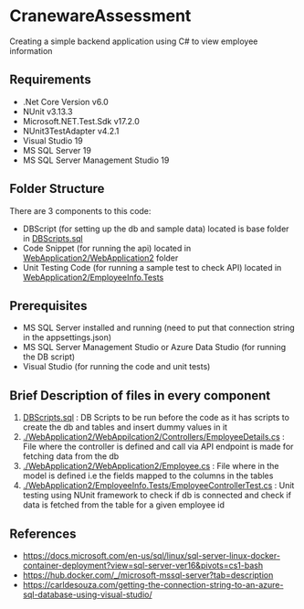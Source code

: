 # CranewareAssessment
 Creating a simple backend application using C# to view employee information

## Requirements

- .Net Core Version v6.0
- NUnit v3.13.3
- Microsoft.NET.Test.Sdk v17.2.0
- NUnit3TestAdapter v4.2.1
- Visual Studio 19
- MS SQL Server 19
- MS SQL Server Management Studio 19

## Folder Structure

There are 3 components to this code:
- DBScript (for setting up the db and sample data) located is base folder in [DBScripts.sql](https://github.com/Niramay-Kelkar/CranewareAssessment/blob/main/DBScripts.sql)
- Code Snippet (for running the api) located in [WebApplication2/WebApplication2](https://github.com/Niramay-Kelkar/CranewareAssessment/tree/main/WebApplication2/WebApplication2) folder
- Unit Testing Code (for running a sample test to check API) located in [WebApplication2/EmployeeInfo.Tests](https://github.com/Niramay-Kelkar/CranewareAssessment/tree/main/WebApplication2/EmployeeInfo.Tests)

## Prerequisites

- MS SQL Server installed and running (need to put that connection string in the appsettings.json)
- MS SQL Server Management Studio or Azure Data Studio (for running the DB script)
- Visual Studio (for running the code and unit tests)

## Brief Description of files in every component

1. [DBScripts.sql](https://github.com/Niramay-Kelkar/CranewareAssessment/blob/main/DBScripts.sql) : DB Scripts to be run before the code as it has scripts to create the db and tables and insert dummy values in it 
2. [./WebApplication2/WebAppilcation2/Controllers/EmployeeDetails.cs](https://github.com/Niramay-Kelkar/CranewareAssessment/blob/main/WebApplication2/WebApplication2/Controllers/EmployeeDetails.cs) : File where the controller is defined and call via API endpoint is made for fetching data from the db
3. [./WebApplication2/WebApplication2/Employee.cs](https://github.com/Niramay-Kelkar/CranewareAssessment/blob/main/WebApplication2/WebApplication2/Employee.cs) : File where in the model is defined i.e the fields mapped to the columns in the tables
4. [./WebApplication2/EmployeeInfo.Tests/EmployeeControllerTest.cs](https://github.com/Niramay-Kelkar/CranewareAssessment/blob/main/WebApplication2/EmployeeInfo.Tests/EmployeeControllerTest.cs) : Unit testing using NUnit framework to check if db is connected and check if data is fetched from the table for a given employee id

## References

- https://docs.microsoft.com/en-us/sql/linux/sql-server-linux-docker-container-deployment?view=sql-server-ver16&pivots=cs1-bash 
- https://hub.docker.com/_/microsoft-mssql-server?tab=description
- https://carldesouza.com/getting-the-connection-string-to-an-azure-sql-database-using-visual-studio/
